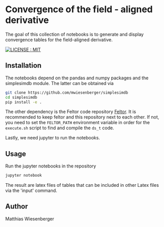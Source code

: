 # Convergence of the field - aligned derivative

The goal of this collection of notebooks is to generate and display convergence
tables for the field-aligned derivative.

[![LICENSE : MIT](https://img.shields.io/badge/License-MIT-yellow.svg)](https://opensource.org/licenses/MIT)

## Installation

The notebooks depend on the pandas and numpy packages and the simplesimdb module. The
latter can be obtained via
```bash
git clone https://github.com/mwiesenberger/simplesimdb
cd simplesimdb
pip install -e .
```

The other dependency is the Feltor code repository [Feltor](https://github.com/feltor-dev/feltor).
It is recommended to keep feltor and this repository next to each other.
If not, you need to set the `FELTOR_PATH` environment variable in order for
the `execute.sh` script to find and compile the `ds_t` code.

Lastly, we need jupyter to run the notebooks.

## Usage
Run the jupyter notebooks in the repository
```bash
jupyter notebook
```
The result are latex files of tables that can be included in other Latex files
via the 'input' command.

## Author
Matthias Wiesenberger

